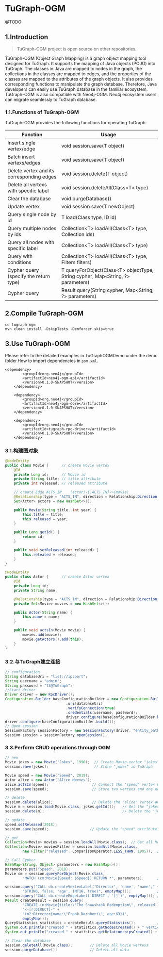 # TuGraph-OGM

@TODO

## 1.Introduction

> TuGraph-OGM project is open source on other repositories. 

TuGraph-OGM (Object Graph Mapping) is a graph object mapping tool designed for TuGraph. It supports the mapping of Java objects (POJO) into TuGraph. The classes in Java are mapped to nodes in the graph, the collections in the classes are mapped to edges, and the properties of the classes are mapped to the attributes of the graph objects. It also provides corresponding functions to manipulate the graph database. Therefore, Java developers can easily use TuGraph database in the familiar ecosystem. TuGraph-OGM is also compatible with Neo4j-OGM. Neo4j ecosystem users can migrate seamlessly to TuGraph database.

### 1.1.Functions of TuGraph-OGM

TuGraph-OGM provides the following functions for operating TuGraph:

| Function                            | Usage                                                                             |
| ------------------------------- | -------------------------------------------------------------------------------- |
| Insert single vertex/edge                 | void session.save(T object)                                                      |
| Batch insert vertexs/edges                 | void session.save(T object)                                                      |
| Delete vertex and its corresponding edges                | void session.delete(T object)                                                    |
| Delete all vertexs with specific label       | void session.deleteAll(Class\<T> type)                                           |
| Clear the database                      | void purgeDatabase()                                                             |
| Update vertex                        | void session.save(T newObject)                                                   |
| Query single node by id            | T load(Class<T> type, ID id)                                                     |
| Query multiple nodes by ids           | Collection\<T> loadAll(Class\<T> type, Collection<ID> ids)                       |
| Query all nodes with specific label         | Collection\<T> loadAll(Class\<T> type)                                           |
| Query with conditions                        | Collection\<T> loadAll(Class\<T> type, Filters filters)                          |
| Cypher query (specify the return type) | T queryForObject(Class\<T> objectType, String cypher, Map<String, ?> parameters) |
| Cypher query                     | Result query(String cypher, Map<String, ?> parameters)                           |

## 2.Compile TuGraph-OGM

```shell
cd tugraph-ogm
mvn clean install -DskipTests -Denforcer.skip=true
```

## 3.Use TuGraph-OGM

Please refer to the detailed examples in TuGraphOGMDemo under the demo folder.How to import dependencies in `pom.xml`.

```
<dependency>
        <groupId>org.neo4j</groupId>
        <artifactId>neo4j-ogm-api</artifactId>
        <version>0.1.0-SNAPSHOT</version>
    </dependency>

    <dependency>
        <groupId>org.neo4j</groupId>
        <artifactId>neo4j-ogm-core</artifactId>
        <version>0.1.0-SNAPSHOT</version>
    </dependency>

    <dependency>
        <groupId>org.neo4j</groupId>
        <artifactId>tugraph-rpc-driver</artifactId>
        <version>0.1.0-SNAPSHOT</version>
    </dependency>
```

### 3.1.构建图对象

```java
@NodeEntity
public class Movie {      // create Movie vertex
    @Id
    private Long id;      // Movie id
    private String title; // title attribute
    private int released; // released attribute

    // create Edge ACTS_IN    (actor)-[:ACTS_IN]->(movie)
    @Relationship(type = "ACTS_IN", direction = Relationship.Direction.INCOMING)
    Set<Actor> actors = new HashSet<>();

    public Movie(String title, int year) {
        this.title = title;
        this.released = year;
    }

    public Long getId() {
        return id;
    }

    public void setReleased(int released) {
        this.released = released;
    }
}

@NodeEntity
public class Actor {      // create Actor vertex
    @Id
    private Long id;
    private String name;

    @Relationship(type = "ACTS_IN", direction = Relationship.Direction.OUTGOING)
    private Set<Movie> movies = new HashSet<>();

    public Actor(String name) {
        this.name = name;
    }

    public void actsIn(Movie movie) {
        movies.add(movie);
        movie.getActors().add(this);
    }
}
```

### 3.2.与TuGraph建立连接

```java
// configuration
String databaseUri = "list://ip:port";
String username = "admin";
String password = "73@TuGraph";
//Start driver
Driver driver = new RpcDriver();
Configuration.Builder baseConfigurationBuilder = new Configuration.Builder()
                            .uri(databaseUri)
                            .verifyConnection(true)
                            .credentials(username, password);
                            driver.configure(baseConfigurationBuilder.build());
driver.configure(baseConfigurationBuilder.build());
// Open session
SessionFactory sessionFactory = new SessionFactory(driver, "entity_path");
Session session = sessionFactory.openSession();
```

### 3.3.Perform CRUD operations through OGM

```java
// new
Movie jokes = new Movie("Jokes", 1990);  // Create Movie-vertex "jokes"
session.save(jokes);                     // Store "jokes" in TuGraph

Movie speed = new Movie("Speed", 2019);
Actor alice = new Actor("Alice Neeves");
alice.actsIn(speed);                    // Connect the "speed" vertex with the "alice" vertex through the ACTS_IN relationship
session.save(speed);                    // Store two vertexs and one edge

// delete
session.delete(alice);                  // Delete the "alice" vertex and its connected edge
Movie m = session.load(Movie.class, jokes.getId());   // Get the "jokes" vertex based on its id
session.delete(m);                                    // Delete the "jokes" node

// update
speed.setReleased(2018);
session.save(speed);                   // Update the "speed" attribute

// get
Collection<Movie> movies = session.loadAll(Movie.class);  // Get all Movie vertexs
Collection<Movie> moviesFilter = session.loadAll(Movie.class,
        new Filter("released", ComparisonOperator.LESS_THAN, 1995));  // Query all movies released before 1995

// Call Cypher
HashMap<String, Object> parameters = new HashMap<>();
parameters.put("Speed", 2018);
Movie cm = session.queryForObject(Movie.class,
        "MATCH (cm:Movie{Speed: $Speed}) RETURN *", parameters);      // Query the Movie with "Speed" of 2018

session.query("CALL db.createVertexLabel('Director', 'name', 'name'," +
        "STRING, false, 'age', INT16, true)", emptyMap());            // Create vertex label "Director"
session.query("CALL db.createEdgeLabel('DIRECT', '[]')", emptyMap()); // Create edge label "DIRECT"
Result createResult = session.query(
        "CREATE (n:Movie{title:\"The Shawshank Redemption\", released:1994})" +
        "<-[r:DIRECT]-" +
        "(n2:Director{name:\"Frank Darabont\", age:63})",
        emptyMap());
QueryStatistics statistics = createResult.queryStatistics();          // Get the create result
System.out.println("created " + statistics.getNodesCreated() + " vertices");    // View the number of vertexs created
System.out.println("created " + statistics.getRelationshipsCreated() + " edges");  //View the number of edges created

// Clear the database
session.deleteAll(Movie.class);        // Delete all Movie vertexs
session.purgeDatabase();               // Delete all data
```
